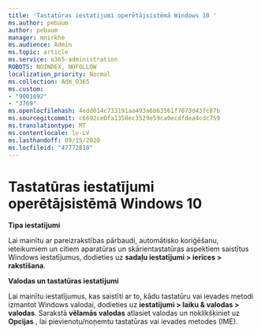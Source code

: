 ```yaml
---
title: 'Tastatūras iestatījumi operētājsistēmā Windows 10 '
ms.author: pebaum
author: pebaum
manager: mnirkhe
ms.audience: Admin
ms.topic: article
ms.service: o365-administration
ROBOTS: NOINDEX, NOFOLLOW
localization_priority: Normal
ms.collection: Adm_O365
ms.custom:
- "9001692"
- "3769"
ms.openlocfilehash: 4edd014c733191aa493a6b63561f7073d43fc87b
ms.sourcegitcommit: c6692ce0fa1358ec3529e59ca0ecdfdea4cdc759
ms.translationtype: MT
ms.contentlocale: lv-LV
ms.lasthandoff: 09/15/2020
ms.locfileid: "47772810"
---
```

# <a name="keyboard-settings-in-windows-10"></a>Tastatūras iestatījumi operētājsistēmā Windows 10

**Tipa iestatījumi**

Lai mainītu ar pareizrakstības pārbaudi, automātisko koriģēšanu, ieteikumiem un citiem aparatūras un skārientastatūras aspektiem saistītus Windows iestatījumus, dodieties uz **sadaļu iestatījumi > ierīces > rakstīšana**. 

**Valodas un tastatūras iestatījumi**

Lai mainītu iestatījumus, kas saistīti ar to, kādu tastatūru vai ievades metodi izmantot Windows valodai, dodieties uz **iestatījumi > laiku & valodas > valodas**. Sarakstā **vēlamās valodas** atlasiet valodas un noklikšķiniet uz **Opcijas** , lai pievienotu/noņemtu tastatūras vai ievades metodes (IME).
